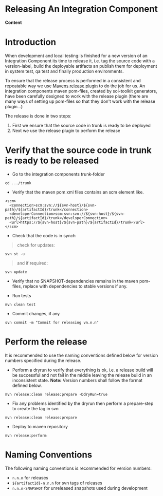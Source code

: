# Releasing An Integration Component #

**Content**



# Introduction #

When development and local testing is finished for a new version of an Integration Component its time to release it, i.e. tag the source code with a version-label, build the deployable artifacts an publish them for deployment in system test, qa test and finally production environments.

To ensure that the release process is performed in a consistent and repeatable way we use [Mavens release plugin](http://maven.apache.org/plugins/maven-release-plugin/) to do the job for us. An integration components maven pom-files, created by soi-toolkit generators, have been carefully designed to work with the release plugin (there are many ways of setting up pom-files so that they don't work with the release plugin...)

The release is done in two steps:
  1. First we ensure that the source code in trunk is ready to be deployed
  1. Next we use the release plugin to perform the release

# Verify that the source code in trunk is ready to be released #

  * Go to the integration components trunk-folder
```
cd .../trunk
```

  * Verify that the maven pom.xml files contains an scm element like.
```
<scm>
  <connection>scm:svn://${svn-host}/${svn-path}/${artifactId}/trunk</connection>
  <developerConnection>scm:svn:svn://${svn-host}/${svn-path}/${artifactId}/trunk</developerConnection>
  <url>https://${svn-host}/${svn-path}/${artifactId}/trunk</url>
</scm>
```


  * Check that the code is in synch
> check for updates:
```
svn st -u
```
> and if required:
```
svn update
```

  * Verify that no SNAPSHOT-dependencies remains in the maven pom-files, replace with dependencies to stable versions if any.

  * Run tests
```
mvn clean test
```

  * Commit changes, if any
```
svn commit -m "Commit for releasing vn.n.n"
```

# Perform the release #

It is recommended to use the naming conventions defined below for version numbers specified during the release.

  * Perform a dryrun to verify that everything is ok, i.e. a release build will be successful and not fail in the middle leaving the release build in an inconsistent state. **Note:** Version numbers shall follow the format defined below.
```
mvn release:clean release:prepare -DdryRun=true
```

  * Fix any problems identified by the dryrun then perform a prepare-step to create the tag in svn
```
mvn release:clean release:prepare
```

  * Deploy to maven repository
```
mvn release:perform
```

# Naming Conventions #

The following naming conventions is recommended for version numbers:
  * `n.n.n` for releases
  * `${artifactId}-n.n.n` for svn tags of releases
  * `n.n.n-SNAPSHOT` for unreleased snapshots used during development